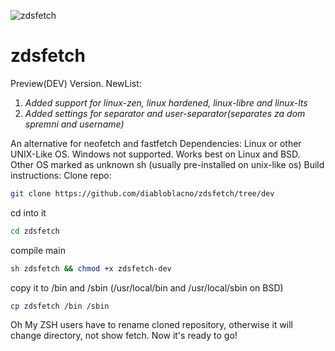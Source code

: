 ![zdsfetch](https://github.com/user-attachments/assets/6687edf1-4f60-4e2f-8056-b4c11505d355)
# zdsfetch
Preview(DEV) Version.
NewList:
1. _Added support for linux-zen, linux hardened, linux-libre and linux-lts_
2. _Added settings for separator and user-separator(separates za dom spremni and username)_

An alternative for neofetch and fastfetch
Dependencies:
Linux or other UNIX-Like OS. Windows not supported.
Works best on Linux and BSD. Other OS marked as unknown
sh (usually pre-installed on unix-like os)
Build instructions:
Clone repo:
```sh
git clone https://github.com/diabloblacno/zdsfetch/tree/dev
```
cd into it
```sh
cd zdsfetch
```
compile main
```sh
sh zdsfetch && chmod +x zdsfetch-dev
```
copy it to /bin and /sbin (/usr/local/bin and /usr/local/sbin on BSD)
```sh
cp zdsfetch /bin /sbin
```
Oh My ZSH users have to rename cloned repository, otherwise it will change directory, not show fetch.
Now it's ready to go!
